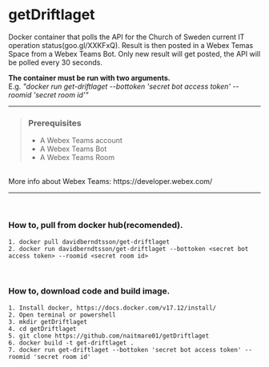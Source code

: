 # getDriftlaget
Docker container that polls the API for the Church of Sweden current IT operation status(goo.gl/XXKFxQ). Result is then posted in a Webex Temas Space from a Webex Teams Bot. Only new result will get posted, the API will be polled every 30 seconds. 



**The container must be run with two arguments.**
</br>
E.g. _"docker run get-driftlaget --bottoken 'secret bot access token' --roomid 'secret room id'"_
</br>

--- 
> ### Prerequisites
> - A Webex Teams account
> - A Webex Teams Bot
> - A Webex Teams Room
</br>
More info about Webex Teams: https://developer.webex.com/

---
</br>

### **How to, pull from docker hub(recomended).**
```
1. docker pull davidberndtsson/get-driftlaget
2. docker run davidberndtsson/get-driftlaget --bottoken <secret bot access token> --roomid <secret room id>
```
</br>

### **How to, download code and build image.**
```
1. Install docker, https://docs.docker.com/v17.12/install/
2. Open terminal or powershell
3. mkdir getDriftlaget
4. cd getDriftlaget
5. git clone https://github.com/naitmare01/getDriftlaget
6. docker build -t get-driftlaget .
7. docker run get-driftlaget --bottoken 'secret bot access token' --roomid 'secret room id'
```

